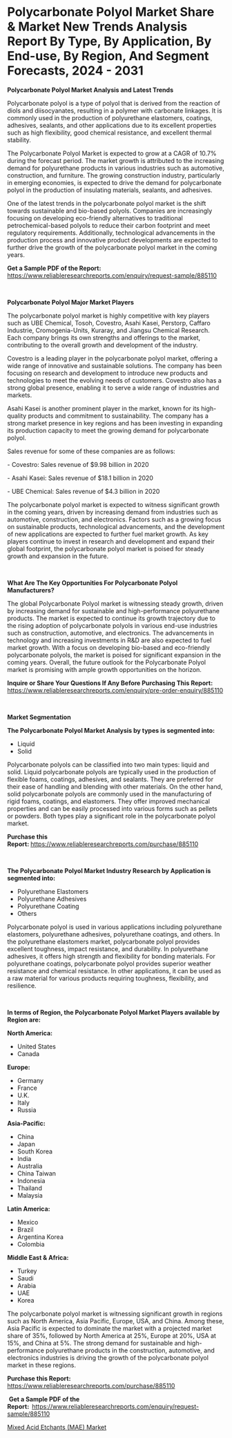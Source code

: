 <p><h1>Polycarbonate Polyol Market Share & Market New Trends Analysis Report By Type, By Application, By End-use, By Region, And Segment Forecasts, 2024 - 2031</h1></p><p><strong>Polycarbonate Polyol Market Analysis and Latest Trends</strong></p>
<p><p>Polycarbonate polyol is a type of polyol that is derived from the reaction of diols and diisocyanates, resulting in a polymer with carbonate linkages. It is commonly used in the production of polyurethane elastomers, coatings, adhesives, sealants, and other applications due to its excellent properties such as high flexibility, good chemical resistance, and excellent thermal stability.</p><p>The Polycarbonate Polyol Market is expected to grow at a CAGR of 10.7% during the forecast period. The market growth is attributed to the increasing demand for polyurethane products in various industries such as automotive, construction, and furniture. The growing construction industry, particularly in emerging economies, is expected to drive the demand for polycarbonate polyol in the production of insulating materials, sealants, and adhesives.</p><p>One of the latest trends in the polycarbonate polyol market is the shift towards sustainable and bio-based polyols. Companies are increasingly focusing on developing eco-friendly alternatives to traditional petrochemical-based polyols to reduce their carbon footprint and meet regulatory requirements. Additionally, technological advancements in the production process and innovative product developments are expected to further drive the growth of the polycarbonate polyol market in the coming years.</p></p>
<p><strong>Get a Sample PDF of the Report:&nbsp;</strong> <a href="https://www.reliableresearchreports.com/enquiry/request-sample/885110">https://www.reliableresearchreports.com/enquiry/request-sample/885110</a></p>
<p>&nbsp;</p>
<p><strong>Polycarbonate Polyol Major Market Players</strong></p>
<p><p>The polycarbonate polyol market is highly competitive with key players such as UBE Chemical, Tosoh, Covestro, Asahi Kasei, Perstorp, Caffaro Industrie, Cromogenia-Units, Kuraray, and Jiangsu Chemical Research. Each company brings its own strengths and offerings to the market, contributing to the overall growth and development of the industry.</p><p>Covestro is a leading player in the polycarbonate polyol market, offering a wide range of innovative and sustainable solutions. The company has been focusing on research and development to introduce new products and technologies to meet the evolving needs of customers. Covestro also has a strong global presence, enabling it to serve a wide range of industries and markets.</p><p>Asahi Kasei is another prominent player in the market, known for its high-quality products and commitment to sustainability. The company has a strong market presence in key regions and has been investing in expanding its production capacity to meet the growing demand for polycarbonate polyol.</p><p>Sales revenue for some of these companies are as follows:</p><p>- Covestro: Sales revenue of $9.98 billion in 2020</p><p>- Asahi Kasei: Sales revenue of $18.1 billion in 2020</p><p>- UBE Chemical: Sales revenue of $4.3 billion in 2020</p><p>The polycarbonate polyol market is expected to witness significant growth in the coming years, driven by increasing demand from industries such as automotive, construction, and electronics. Factors such as a growing focus on sustainable products, technological advancements, and the development of new applications are expected to further fuel market growth. As key players continue to invest in research and development and expand their global footprint, the polycarbonate polyol market is poised for steady growth and expansion in the future.</p></p>
<p>&nbsp;</p>
<p><strong>What Are The Key Opportunities For Polycarbonate Polyol Manufacturers?</strong></p>
<p><p>The global Polycarbonate Polyol market is witnessing steady growth, driven by increasing demand for sustainable and high-performance polyurethane products. The market is expected to continue its growth trajectory due to the rising adoption of polycarbonate polyols in various end-use industries such as construction, automotive, and electronics. The advancements in technology and increasing investments in R&D are also expected to fuel market growth. With a focus on developing bio-based and eco-friendly polycarbonate polyols, the market is poised for significant expansion in the coming years. Overall, the future outlook for the Polycarbonate Polyol market is promising with ample growth opportunities on the horizon.</p></p>
<p><strong>Inquire or Share Your Questions If Any Before Purchasing This Report:</strong> <a href="https://www.reliableresearchreports.com/enquiry/pre-order-enquiry/885110">https://www.reliableresearchreports.com/enquiry/pre-order-enquiry/885110</a></p>
<p>&nbsp;</p>
<p><strong>Market Segmentation</strong></p>
<p><strong>The Polycarbonate Polyol Market Analysis by types is segmented into:</strong></p>
<p><ul><li>Liquid</li><li>Solid</li></ul></p>
<p><p>Polycarbonate polyols can be classified into two main types: liquid and solid. Liquid polycarbonate polyols are typically used in the production of flexible foams, coatings, adhesives, and sealants. They are preferred for their ease of handling and blending with other materials. On the other hand, solid polycarbonate polyols are commonly used in the manufacturing of rigid foams, coatings, and elastomers. They offer improved mechanical properties and can be easily processed into various forms such as pellets or powders. Both types play a significant role in the polycarbonate polyol market.</p></p>
<p><strong>Purchase this Report:&nbsp;</strong><a href="https://www.reliableresearchreports.com/purchase/885110">https://www.reliableresearchreports.com/purchase/885110</a></p>
<p>&nbsp;</p>
<p><strong>The Polycarbonate Polyol Market Industry Research by Application is segmented into:</strong></p>
<p><ul><li>Polyurethane Elastomers</li><li>Polyurethane Adhesives</li><li>Polyurethane Coating</li><li>Others</li></ul></p>
<p><p>Polycarbonate polyol is used in various applications including polyurethane elastomers, polyurethane adhesives, polyurethane coatings, and others. In the polyurethane elastomers market, polycarbonate polyol provides excellent toughness, impact resistance, and durability. In polyurethane adhesives, it offers high strength and flexibility for bonding materials. For polyurethane coatings, polycarbonate polyol provides superior weather resistance and chemical resistance. In other applications, it can be used as a raw material for various products requiring toughness, flexibility, and resilience.</p></p>
<p>&nbsp;</p>
<p><strong>In terms of Region, the Polycarbonate Polyol Market Players available by Region are:</strong></p>
<p>
    <p> <strong> North America: </strong>
        <ul>
            <li>United States</li>
            <li>Canada</li>
        </ul>
        </p> 
    <p> <strong> Europe: </strong>
        <ul>
            <li>Germany</li>
            <li>France</li>
            <li>U.K.</li>
            <li>Italy</li>
            <li>Russia</li>
        </ul>
        </p> 
    <p> <strong> Asia-Pacific: </strong>
        <ul>
            <li>China</li>
            <li>Japan</li>
            <li>South Korea</li>
            <li>India</li>
            <li>Australia</li>
            <li>China Taiwan</li>
            <li>Indonesia</li>
            <li>Thailand</li>
            <li>Malaysia</li>
        </ul>
        </p> 
    <p> <strong> Latin America: </strong>
        <ul>
            <li>Mexico</li>
            <li>Brazil</li>
            <li>Argentina Korea</li>
            <li>Colombia</li>
        </ul>
        </p> 
    <p> <strong> Middle East & Africa: </strong>
        <ul>
            <li>Turkey</li>
            <li>Saudi</li>
            <li>Arabia</li>
            <li>UAE</li>
            <li>Korea</li>
        </ul>
    </p>
    </p>
<p><p>The polycarbonate polyol market is witnessing significant growth in regions such as North America, Asia Pacific, Europe, USA, and China. Among these, Asia Pacific is expected to dominate the market with a projected market share of 35%, followed by North America at 25%, Europe at 20%, USA at 15%, and China at 5%. The strong demand for sustainable and high-performance polyurethane products in the construction, automotive, and electronics industries is driving the growth of the polycarbonate polyol market in these regions.</p></p>
<p><strong>Purchase this Report: </strong><a href="https://www.reliableresearchreports.com/purchase/885110">https://www.reliableresearchreports.com/purchase/885110</a></p>
<p>&nbsp;<strong>Get a Sample PDF of the Report:&nbsp;&nbsp;</strong><a href="https://www.reliableresearchreports.com/enquiry/request-sample/885110">https://www.reliableresearchreports.com/enquiry/request-sample/885110</a></p>
<p><strong></strong></p>
<p><p><a href="https://eight-handstand-8fb.notion.site/Mixed-Acid-Etchants-MAE-Market-Size-2024-2031-Global-Industrial-Analysis-Key-Geographical-Regio-86bd8f288aea4b829dd18ad4d76573e2">Mixed Acid Etchants (MAE) Market</a></p></p>